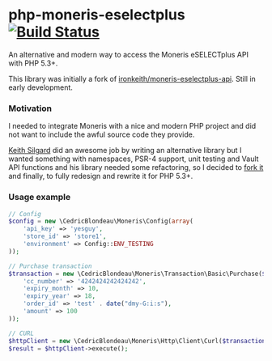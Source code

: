 # php-moneris-eselectplus [![Build Status](https://travis-ci.org/cedricblondeau/php-moneris-eselectplus.svg)](https://travis-ci.org/cedricblondeau/php-moneris-eselectplus)
An alternative and modern way to access the Moneris eSELECTplus API with PHP 5.3+.

This library was initially a fork of [ironkeith/moneris-eselectplus-api](https://github.com/cedricblondeau/moneris-eselectplus-api/tree/dev). Still in early development.

### Motivation
I needed to integrate Moneris with a nice and modern PHP project and did not want to include the awful source code they provide.

[Keith Silgard](https://github.com/ironkeith) did an awesome job by writing an alternative library but I wanted something with namespaces, PSR-4 support, unit testing and Vault API functions and his library needed some refactoring, so I decided to [fork it](https://github.com/cedricblondeau/moneris-eselectplus-api/tree/dev) and finally, to fully redesign and rewrite it for PHP 5.3+.

### Usage example
```php
// Config
$config = new \CedricBlondeau\Moneris\Config(array(
    'api_key' => 'yesguy',
    'store_id' => 'store1',
    'environment' => Config::ENV_TESTING
));

// Purchase transaction
$transaction = new \CedricBlondeau\Moneris\Transaction\Basic\Purchase($config, array(
    'cc_number' => '4242424242424242',
    'expiry_month' => 10,
    'expiry_year' => 18,
    'order_id' => 'test' . date("dmy-G:i:s"),
    'amount' => 100
));

// CURL
$httpClient = new \CedricBlondeau\Moneris\Http\Client\Curl($transaction);
$result = $httpClient->execute();
```
